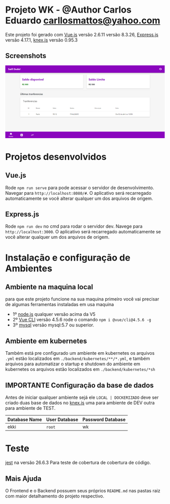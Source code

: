 # Projeto WK - @Author Carlos Eduardo <carllosmattos@yahoo.com>

Este projeto foi gerado com  [Vue.js](https://vuejs.org/) versão 2.6.11 versão 8.3.26, [Express.js](https://expressjs.com/pt-br/) versão 4.17.1, 
[knex.js](http://knexjs.org/) versão 0.95.3

## Screenshots

![App UI](/app.png)

# Projetos desenvolvidos

## Vue.js
Rode `npm run serve` para pode acessar o servidor de desenvolvimento. Navegar para `http://localhost:8080/#`. O aplicativo será recarregado automaticamente se você alterar qualquer um dos arquivos de origem.
## Express.js
Rode `npm run dev` no cmd para rodar o servidor dev. Navege para `http://localhost:3000`. O aplicativo será recarregado automaticamente se você alterar qualquer um dos arquivos de origem.

# Instalação e configuração de Ambientes

## Ambiente na maquina local
para que este projeto funcione na sua maquina primeiro você vai precisar de algumas ferramentas instaladas em usa maquina
- 1º [node.js](https://nodejs.org/en/) qualquer versão acima da V5
- 2º [Vue CLI](https://cli.vuejs.org/) versão 4.5.6 rode o comando ```npm i @vue/cli@4.5.6 -g```
- 3º [mysql](https://www.mysql.com/) versão mysql:5.7 ou superior.

## Ambiente em kubernetes
Também está pre configurado um ambiente em kubernetes os arquivos `.yml` estão localizados em `./backend/kubernetes/**/*.yml`, e  também 
arquivos para automatizar o startup e shutdown do ambiente em kubernetes os arquivos estão localizados em `./backend/kubernetes/*sh`

## IMPORTANTE Configuração da base de dados
Antes de iniciar qualquer ambiente sejá ele `LOCAL | DOCKERIZADO` deve ser criado duas base de dados no [knex.js](http://knexjs.org/) uma para ambiente de DEV outra para ambiente de TEST.

Database Name | User Database | Password Database
--------------|---------------|------------------
ekki          |    `root`     | wk

# Teste
[jest](https://jestjs.io/pt-BR/) na versão 26.6.3
Para teste de cobertura de cobertura de código.

## Mais Ajuda
O Frontend e o Backend possuem seus próprios `README.md` nas pastas raiz com maior detalhamento do projeto respectivo.